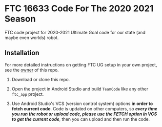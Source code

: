 # FTC 16633 Code For The 2020 2021 Season

FTC code project for 2020-2021 Ultimate Goal code for our state (and maybe even worlds) robot.

## Installation

For more detailed instructions on getting FTC UG setup in your own project, see the [owner](https://github.com/AlessioToniolo) of this repo.

1. Download or clone this repo.

1. Open the project in Android Studio and build `TeamCode` like any other `ftc_app` project.

1. Use Android Studio's VCS (version control system) options **in order to fetch current code**. Code is updated on other computers, so ***every time you run the robot or upload code, please use the FETCH option in VCS to get the current code***, then you can upload and then run the code.
